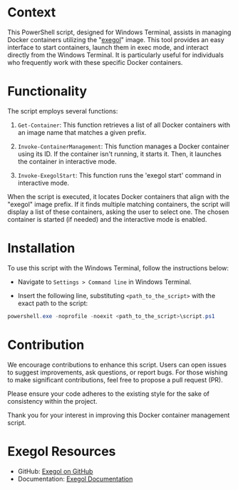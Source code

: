 # Context

This PowerShell script, designed for Windows Terminal, assists in managing Docker containers utilizing the "[exegol](https://github.com/ThePorgs/Exegol)" image. This tool provides an easy interface to start containers, launch them in exec mode, and interact directly from the Windows Terminal. It is particularly useful for individuals who frequently work with these specific Docker containers.

# Functionality

The script employs several functions:

1. `Get-Container`: This function retrieves a list of all Docker containers with an image name that matches a given prefix.

2. `Invoke-ContainerManagement`: This function manages a Docker container using its ID. If the container isn't running, it starts it. Then, it launches the container in interactive mode.

3. `Invoke-ExegolStart`: This function runs the 'exegol start' command in interactive mode.

When the script is executed, it locates Docker containers that align with the "exegol" image prefix. If it finds multiple matching containers, the script will display a list of these containers, asking the user to select one. The chosen container is started (if needed) and the interactive mode is enabled.

# Installation

To use this script with the Windows Terminal, follow the instructions below:

* Navigate to `Settings > Command line` in Windows Terminal.

* Insert the following line, substituting `<path_to_the_script>` with the exact path to the script:

```powershell 
powershell.exe -noprofile -noexit <path_to_the_script>\script.ps1
```

# Contribution

We encourage contributions to enhance this script. Users can open issues to suggest improvements, ask questions, or report bugs. For those wishing to make significant contributions, feel free to propose a pull request (PR).

Please ensure your code adheres to the existing style for the sake of consistency within the project.

Thank you for your interest in improving this Docker container management script.

# Exegol Resources

* GitHub: [Exegol on GitHub](https://github.com/ThePorgs/Exegol)
* Documentation: [Exegol Documentation](https://exegol.readthedocs.io/en/latest/)